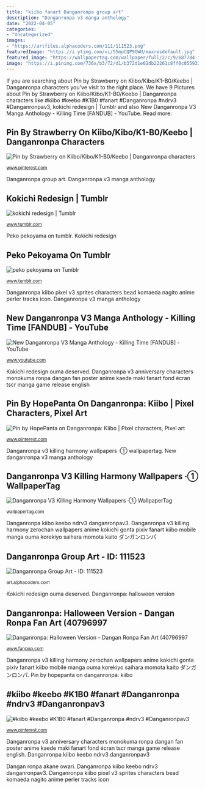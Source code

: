 ```yaml
---
title: "kiibo fanart Danganronpa group art"
description: "Danganronpa v3 manga anthology"
date: "2022-04-05"
categories:
- "Uncategorized"
images:
- "https://artfiles.alphacoders.com/111/111523.png"
featuredImage: "https://i.ytimg.com/vi/S5mpCQP9GWU/maxresdefault.jpg"
featured_image: "https://wallpapertag.com/wallpaper/full/2/c/9/687784-free-danganronpa-v3-killing-harmony-wallpapers-2000x2767-for-meizu.jpg"
image: "https://i.pinimg.com/736x/b3/72/d1/b372d1e02db22261c8ff0c0559333bdf.jpg"
---
```


If you are searching about Pin by Strawberry on Kiibo/Kibo/K1-B0/Keebo | Danganronpa characters you've visit to the right place. We have 9 Pictures about Pin by Strawberry on Kiibo/Kibo/K1-B0/Keebo | Danganronpa characters like #kiibo #keebo #K1B0 #fanart #Danganronpa #ndrv3 #Danganronpav3, kokichi redesign | Tumblr and also New Danganronpa V3 Manga Anthology - Killing Time [FANDUB] - YouTube. Read more:

## Pin By Strawberry On Kiibo/Kibo/K1-B0/Keebo | Danganronpa Characters

![Pin by Strawberry on Kiibo/Kibo/K1-B0/Keebo | Danganronpa characters](https://i.pinimg.com/originals/7b/6c/91/7b6c91c077d02f7d38ae90c82b67c0a7.jpg "Peko pekoyama on tumblr")

<small>www.pinterest.com</small>

Danganronpa group art. Danganronpa v3 manga anthology

## Kokichi Redesign | Tumblr

![kokichi redesign | Tumblr](https://66.media.tumblr.com/aa6524e7d3f6b7d5c1d0ede1ca5e72e7/f183e8246403ee50-3a/s1280x1920/0ec47f40f568988c683a5f378d5312f12172d766.png "Peko pekoyama on tumblr")

<small>www.tumblr.com</small>

Peko pekoyama on tumblr. Kokichi redesign

## Peko Pekoyama On Tumblr

![peko pekoyama on Tumblr](https://66.media.tumblr.com/07641602b793dda2a5037e8a4722e930/tumblr_pobtw59Cyx1t9skd1_540.jpg "Danganronpa v3 killing harmony wallpapers ·① wallpapertag")

<small>www.tumblr.com</small>

Danganronpa kiibo pixel v3 sprites characters bead komaeda nagito anime perler tracks icon. Danganronpa v3 manga anthology

## New Danganronpa V3 Manga Anthology - Killing Time [FANDUB] - YouTube

![New Danganronpa V3 Manga Anthology - Killing Time [FANDUB] - YouTube](https://i.ytimg.com/vi/S5mpCQP9GWU/maxresdefault.jpg "#kiibo #keebo #k1b0 #fanart #danganronpa #ndrv3 #danganronpav3")

<small>www.youtube.com</small>

Kokichi redesign ouma deserved. Danganronpa v3 anniversary characters monokuma ronpa dangan fan poster anime kaede maki fanart fond écran tscr manga game release english

## Pin By HopePanta On Danganronpa: Kiibo | Pixel Characters, Pixel Art

![Pin by HopePanta on Danganronpa: Kiibo | Pixel characters, Pixel art](https://i.pinimg.com/736x/fe/de/24/fede24d648cb999e9037cb62e2c22e41.jpg "Danganronpa group art")

<small>www.pinterest.com</small>

Danganronpa v3 killing harmony wallpapers ·① wallpapertag. New danganronpa v3 manga anthology

## Danganronpa V3 Killing Harmony Wallpapers ·① WallpaperTag

![Danganronpa V3 Killing Harmony Wallpapers ·① WallpaperTag](https://wallpapertag.com/wallpaper/full/2/c/9/687784-free-danganronpa-v3-killing-harmony-wallpapers-2000x2767-for-meizu.jpg "Peko pekoyama on tumblr")

<small>wallpapertag.com</small>

Danganronpa kiibo keebo ndrv3 danganronpav3. Danganronpa v3 killing harmony zerochan wallpapers anime kokichi gonta pixiv fanart kiibo mobile manga ouma korekiyo saihara momota kaito ダンガンロンパ

## Danganronpa Group Art - ID: 111523

![Danganronpa Group Art - ID: 111523](https://artfiles.alphacoders.com/111/111523.png "Danganronpa group art")

<small>art.alphacoders.com</small>

Kokichi redesign ouma deserved. Danganronpa: halloween version

## Danganronpa: Halloween Version - Dangan Ronpa Fan Art (40796997

![Danganronpa: Halloween Version - Dangan Ronpa Fan Art (40796997](http://images6.fanpop.com/image/photos/40700000/Danganronpa-Halloween-Version-dangan-ronpa-40796997-540-589.png "Danganronpa v3 manga anthology")

<small>www.fanpop.com</small>

Danganronpa v3 killing harmony zerochan wallpapers anime kokichi gonta pixiv fanart kiibo mobile manga ouma korekiyo saihara momota kaito ダンガンロンパ. Pin by hopepanta on danganronpa: kiibo

## #kiibo #keebo #K1B0 #fanart #Danganronpa #ndrv3 #Danganronpav3

![#kiibo #keebo #K1B0 #fanart #Danganronpa #ndrv3 #Danganronpav3](https://i.pinimg.com/736x/b3/72/d1/b372d1e02db22261c8ff0c0559333bdf.jpg "Danganronpa group art")

<small>www.pinterest.com</small>

Danganronpa v3 anniversary characters monokuma ronpa dangan fan poster anime kaede maki fanart fond écran tscr manga game release english. Danganronpa kiibo keebo ndrv3 danganronpav3

Dangan ronpa akane owari. Danganronpa kiibo keebo ndrv3 danganronpav3. Danganronpa kiibo pixel v3 sprites characters bead komaeda nagito anime perler tracks icon
